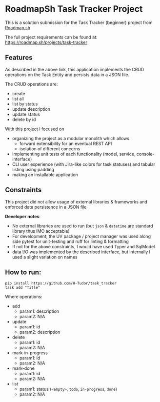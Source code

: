 # RoadmapSh Task Tracker Project

This is a solution submission for the Task Tracker (beginner) project from [Roadmap.sh](https://roadmap.sh)

The full project requirements can be found at: https://roadmap.sh/projects/task-tracker

## Features

As described in the above link, this application implements the CRUD operations on the Task Entity and persists 
data in a JSON file.

The CRUD operations are:
- create
- list all
- list by status
- update description
- update status
- delete by id

With this project I focused on
- organizing the project as a modular monolith which allows
    - forward extensibility for an eventual REST API
    - isolation of different concerns
- implementing unit tests of each functionality (model, service, console-interface)
- CLI user experience (with Jira-like colors for task statuses) and tabular listing using padding
- making an installable application

## Constraints

This project did not allow usage of external libraries & frameworks and enforced data persistence in a JSON file

**Developer notes**:
- No external libraries are used to run (but `json` & `datetime` are standard library thus IMO acceptable)
- For development, the UV package / project manager was used along side pytest for unit-testing and ruff for linting & formatting 
- If not for the above constraints, I would have used Typer and SqlModel
- data I/O was implemented by the described interface, but internally I used a slight variation on names

## How to run:

```
pip install https://github.com/H-Tudor/task_tracker
task add "Title"
```

Where operations:
- add
    - param1: description
    - param2: N/A
- update
    - param1: id 
    - param2: description
- delete
    - param1: id
    - param2: N/A
- mark-in-progress
    - param1: id
    - param2: N/A
- mark-done
    - param1: id
    - param2: N/A
- list
    - param1: status (`<empty>`, `todo`, `in-progress`, `done`)
    - param2: N/A
